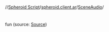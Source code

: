 //[Spheroid Script](../../index.md)/[spheroid.client.ar](../index.md)/[SceneAudio](index.md)/[<init>](-init-.md)



# <init>  
 
fun [<init>](-init-.md)(source: [Source](../../spheroid/-source/index.md))  



